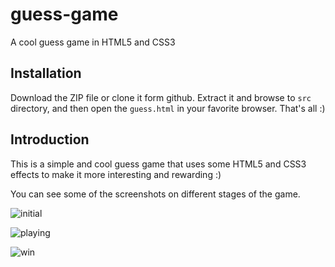 guess-game
==========

A cool guess game in HTML5 and CSS3

Installation
------------
Download the ZIP file or clone it form github. Extract it and browse to `src` directory, and then open the `guess.html` in 
your favorite browser. That's all :) 

Introduction
------------
This is a simple and cool guess game that uses some HTML5 and CSS3 effects to make it more interesting and rewarding :)

You can see some of the screenshots on different stages of the game.

![initial](https://raw.github.com/vahidR/guess-game/master/images/img1.jpg)

![playing](https://raw.github.com/vahidR/guess-game/master/images/img2.jpg)

![win](https://raw.github.com/vahidR/guess-game/master/images/img3.jpg)
